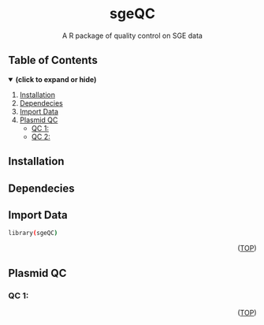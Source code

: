 <div align="center">
<h1 align="center">sgeQC</h1>
  <p align="center">A R package of quality control on SGE data</p>
</div>

## Table of Contents
<details open>
<summary><b>(click to expand or hide)</b></summary>

1. [Installation](#install)
2. [Dependecies](#depend)
3. [Import Data](#import-data)
4. [Plasmid QC](#plasmid-qc)
    - [QC 1: ](#qc1)
    - [QC 2: ](#qc2)

</details>

<!-- Installation-->
## Installation

<!-- Dependecies-->
## Dependecies

<!-- Import Data-->
## Import Data


```sh
library(sgeQC)
```

<p align="right">(<a href="#top">TOP</a>)</p>

<!-- Plasmid QC -->
## Plasmid QC

<a id="qc1"></a>
### QC 1: 

<p align="right">(<a href="#top">TOP</a>)</p>



